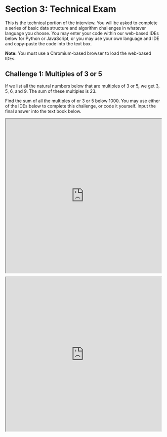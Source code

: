 # Section 3: Technical Exam

This is the technical portion of the interview. You will be asked to
complete a series of basic data structure and algorithm challenges in
whatever language you choose. You may enter your code within our
web-based IDEs below for Python or JavaScript, or you may use your own
language and IDE and copy-paste the code into the text box.

**Note:** You must use a Chromium-based browser to load the web-based
IDEs.

## Challenge 1: Multiples of 3 or 5

If we list all the natural numbers below that are multiples of 3 or 5,
we get 3, 5, 6, and 9. The sum of these multiples is 23.

Find the sum of all the multiples of or 3 or 5 below 1000. You may use
either of the IDEs below to complete this challenge, or code it
yourself. Input the final answer into the text book below.

<div style="display: flex; flex-direction: column;">
  <iframe src="https://stackblitz.com/edit/secret-python-4tdteb?embed=1&file=main.py" style="width: 100%; height: 500px;"></iframe>

  <iframe src="https://stackblitz.com/edit/stackblitz-starters-9ii95z?embed=1&file=index.js" style="width: 100%; height: 500px; margin-top: 10px;"></iframe>
</div>
